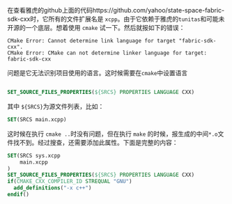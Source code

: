 在查看雅虎的github上面的代码https://github.com/yahoo/state-space-fabric-sdk-cxx时，它所有的文件扩展名是 `xcpp`。由于它依赖于雅虎的`tunitas`和可能未开源的一个底层。想着使用 `cmake` 试一下。然后就报如下的错误：
```shell
CMake Error: Cannot determine link language for target "fabric-sdk-cxx".
CMake Error: CMake can not determine linker language for target: fabric-sdk-cxx
```
问题是它无法识别项目使用的语言。这时候需要在`cmake`中设置语言
```cmake

SET_SOURCE_FILES_PROPERTIES(${SRCS} PROPERTIES LANGUAGE CXX)
```
其中 `${SRCS}`为源文件列表，比如：
```cmake
SET(SRCS main.xcpp)
```
这时候在执行 `cmake ..`时没有问题，但在执行 `make` 的时候，报生成的中间`*.o`文件找不到。经过搜查，还需要添加此属性。下面是完整的内容：
```cmake
SET(SRCS sys.xcpp
    main.xcpp
)
SET_SOURCE_FILES_PROPERTIES(${SRCS} PROPERTIES LANGUAGE CXX)
if(CMAKE_CXX_COMPILER_ID STREQUAL "GNU")
  add_definitions("-x c++")
endif()
```